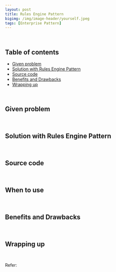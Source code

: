 ```yaml
---
layout: post
title: Rules Engine Pattern
bigimg: /img/image-header/yourself.jpeg
tags: [Enterprise Pattern]
---
```





<br>

## Table of contents
- [Given problem](#given-problem)
- [Solution with Rules Engine Pattern](#solution-with-rules-engine-pattern)
- [Source code](#source-code)
- [Benefits and Drawbacks](#benefits-and-drawbacks)
- [Wrapping up](#wrapping-up)


<br>

## Given problem






<br>

## Solution with Rules Engine Pattern






<br>

## Source code





<br>

## When to use





<br>

## Benefits and Drawbacks





<br>

## Wrapping up




<br>

Refer:


[]()

[]()

[]()

[]()